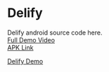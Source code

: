 # Delify
Delify android source code here.<br/>
[Full Demo Video](https://drive.google.com/file/d/1USQbFGszShGLg9fOzl3MZlWkB1qxDJXn/view)<br/>
[APK Link](https://drive.google.com/file/d/1315lQHetvk6xGfwqXGda0q9oUewDcShP/view)<br/>




[Delify Demo](https://user-images.githubusercontent.com/71321553/178896450-c95c5c8f-a3fb-4dc5-adeb-7aee373d2d9e.mp4)

